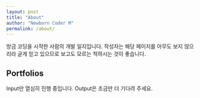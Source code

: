 ```yaml
---
layout: post
title: "About"
author: "Newborn Coder M"
permalink: /about/
---
```



방금 코딩을 시작한 사람의 개발 일지입니다. 작성자는 해당 페이지를 아무도 보지 않으리라 굳게 믿고 있으므로 보고도 모르는 척하시는 것이 좋습니다. 

## Portfolios
Input만 열심히 진행 중입니다. Output은 조금만 더 기다려 주세요. 

